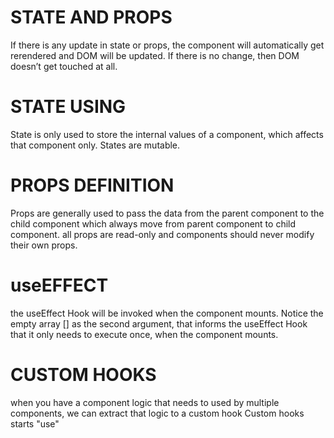 # STATE AND PROPS
If there is any update in state or props, the component will automatically get rerendered and DOM will be updated. If there is no change, then DOM doesn’t get touched at all.

# STATE USING
State is only used to store the internal values of a component, which affects that component only. States are mutable.

# PROPS DEFINITION
Props are generally used to pass the data from the parent component to the child component which always move from parent component to child component. all props are read-only and components should never modify their own props.

# useEFFECT
the useEffect Hook will be invoked when the component mounts. 
Notice the empty array [] as the second argument, that informs the useEffect Hook that it only needs to execute once, when the component mounts.

# CUSTOM HOOKS
when you have a component logic that needs to used by multiple components, we can extract that logic to a custom hook
Custom hooks starts "use" 